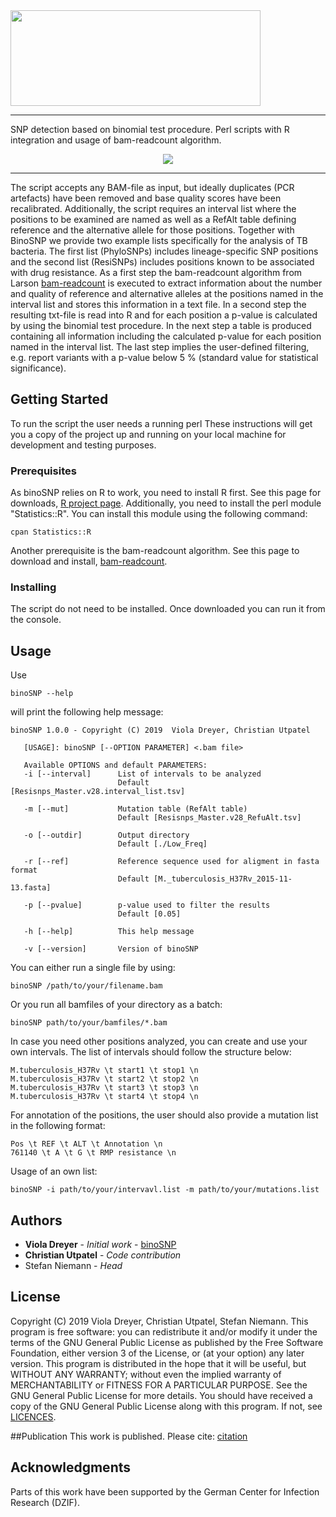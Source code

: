 <img src="https://github.com/ngs-fzb/binoSNP/blob/master/images/binoSNP_logo.png" height="153" width="400">


*****

SNP detection based on binomial test procedure. Perl scripts with R integration and usage of bam-readcount algorithm. 

<p align="center">
 <img src="https://github.com/ngs-fzb/binoSNP/blob/master/images/workflow.web.png">
</p>

*****
 
The script accepts any BAM-file as input, but ideally duplicates (PCR artefacts) have been removed and base quality scores have been recalibrated. Additionally, the script requires an interval list where the positions to be examined are named as well as a RefAlt table defining reference and the alternative allele for those positions. Together with BinoSNP we provide two example lists specifically for the analysis of TB bacteria. The first list (PhyloSNPs) includes lineage-specific SNP positions and the second list (ResiSNPs) includes positions known to be associated with drug resistance. As a first step the bam-readcount algorithm from Larson [bam-readcount](https://github.com/genome/bam-readcount) is executed to extract information about the number and quality of reference and alternative alleles at the positions named in the interval list and stores this information in a text file. In a second step the resulting txt-file is read into R and for each position a p-value is calculated by using the binomial test procedure. In the next step a table is produced containing all information including the calculated p-value for each position named in the interval list. The last step implies the user-defined filtering, e.g. report variants with a p-value below 5 % (standard value for statistical significance).

## Getting Started
To run the script the user needs a running perl 
These instructions will get you a copy of the project up and running on your local machine for development and testing purposes.

### Prerequisites
As binoSNP relies on R to work, you need to install R first. See this page for downloads, [R project page](http://www.r-project.org/). 
Additionally, you need to install the perl module "Statistics::R". You can install this module using the following command:

```
cpan Statistics::R
```
Another prerequisite is the bam-readcount algorithm. See this page to download and install, [bam-readcount](https://github.com/genome/bam-readcount).
### Installing
The script do not need to be installed. Once downloaded you can run it from the console.


## Usage
Use
```
binoSNP --help
```
will print the following help message:
```
binoSNP 1.0.0 - Copyright (C) 2019  Viola Dreyer, Christian Utpatel
   
   [USAGE]: binoSNP [--OPTION PARAMETER] <.bam file>
   
   Available OPTIONS and default PARAMETERS:
   -i [--interval]      List of intervals to be analyzed
                        Default [Resisnps_Master.v28.interval_list.tsv]

   -m [--mut]           Mutation table (RefAlt table)
                        Default [Resisnps_Master.v28_RefuAlt.tsv]

   -o [--outdir]        Output directory
                        Default [./Low_Freq]

   -r [--ref]           Reference sequence used for aligment in fasta format
                        Default [M._tuberculosis_H37Rv_2015-11-13.fasta]

   -p [--pvalue]        p-value used to filter the results
                        Default [0.05]

   -h [--help]          This help message

   -v [--version]       Version of binoSNP
   ```
You can either run a single file by using:
```
binoSNP /path/to/your/filename.bam
```
Or you run all bamfiles of your directory as a batch:
```
binoSNP path/to/your/bamfiles/*.bam
```



In case you need other positions analyzed, you can create and use your own intervals. The list of intervals should follow the structure below:
```
M.tuberculosis_H37Rv \t start1 \t stop1 \n
M.tuberculosis_H37Rv \t start2 \t stop2 \n
M.tuberculosis_H37Rv \t start3 \t stop3 \n
M.tuberculosis_H37Rv \t start4 \t stop4 \n
```
For annotation of the positions, the user should also provide a mutation list in the following format:
```
Pos \t REF \t ALT \t Annotation \n
761140 \t A \t G \t RMP resistance \n
```
Usage of an own list:
```
binoSNP -i path/to/your/intervavl.list -m path/to/your/mutations.list
```



## Authors

* **Viola Dreyer** - *Initial work* - [binoSNP](https://github.com/ngs-fzb/binoSNP)
* **Christian Utpatel** - *Code contribution* 
* Stefan Niemann - *Head*


## License
Copyright (C) 2019 Viola Dreyer, Christian Utpatel, Stefan Niemann. This program is free software: you can redistribute it and/or modify it under the terms of the GNU General Public License as published by the Free Software Foundation, either version 3 of the License, or (at your option) any later version. This program is distributed in the hope that it will be useful, but WITHOUT ANY WARRANTY; without even the implied warranty of MERCHANTABILITY or FITNESS FOR A PARTICULAR PURPOSE. See the GNU General Public License for more details. You should have received a copy of the GNU General Public License along with this program. If not, see [LICENCES](https://www.gnu.org/licenses/gpl-3.0).

##Publication
This work is published. Please cite:
[citation]()

## Acknowledgments

Parts of this work have been supported by the German Center for Infection Research (DZIF).

